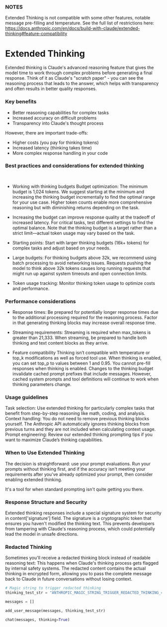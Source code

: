 ### NOTES
Extended Thinking is not compatible with some other features, notable message pre-filling and temperature.
See the full list of restrictions here:
https://docs.anthropic.com/en/docs/build-with-claude/extended-thinking#feature-compatibility

# Extended Thinking

Extended thinking is Claude's advanced reasoning feature that gives the model time to work through complex problems before generating a final response. Think of it as Claude's "scratch paper" - you can see the reasoning process that leads to the answer, which helps with transparency and often results in better quality responses.

### Key benefits

- Better reasoning capabilities for complex tasks
- Increased accuracy on difficult problems
- Transparency into Claude's thought process

However, there are important trade-offs:

- Higher costs (you pay for thinking tokens)
- Increased latency (thinking takes time)
- More complex response handling in your code

### Best practices and considerations for extended thinking
​
- Working with thinking budgets
Budget optimization: The minimum budget is 1,024 tokens. We suggest starting at the minimum and increasing the thinking budget incrementally to find the optimal range for your use case. Higher token counts enable more comprehensive reasoning but with diminishing returns depending on the task. 

- Increasing the budget can improve response quality at the tradeoff of increased latency. For critical tasks, test different settings to find the optimal balance. Note that the thinking budget is a target rather than a strict limit—actual token usage may vary based on the task.

- Starting points: Start with larger thinking budgets (16k+ tokens) for complex tasks and adjust based on your needs.

- Large budgets: For thinking budgets above 32k, we recommend using batch processing to avoid networking issues. Requests pushing the model to think above 32k tokens causes long running requests that might run up against system timeouts and open connection limits.

- Token usage tracking: Monitor thinking token usage to optimize costs and performance.
​
### Performance considerations

- Response times: Be prepared for potentially longer response times due to the additional processing required for the reasoning process. Factor in that generating thinking blocks may increase overall response time.

- Streaming requirements: Streaming is required when max_tokens is greater than 21,333. When streaming, be prepared to handle both thinking and text content blocks as they arrive.
​
- Feature compatibility
Thinking isn’t compatible with temperature or top_k modifications as well as forced tool use.
When thinking is enabled, you can set top_p to values between 1 and 0.95.
You cannot pre-fill responses when thinking is enabled.
Changes to the thinking budget invalidate cached prompt prefixes that include messages. However, cached system prompts and tool definitions will continue to work when thinking parameters change.
​
### Usage guidelines
Task selection: Use extended thinking for particularly complex tasks that benefit from step-by-step reasoning like math, coding, and analysis.
Context handling: You do not need to remove previous thinking blocks yourself. The Anthropic API automatically ignores thinking blocks from previous turns and they are not included when calculating context usage.
Prompt engineering: Review our extended thinking prompting tips if you want to maximize Claude’s thinking capabilities.

### When to Use Extended Thinking

The decision is straightforward:
use your prompt evaluations. Run your prompts without thinking first, and if the accuracy isn't meeting your requirements after you've already optimized your prompt, then consider enabling extended thinking.

It's a tool for when standard prompting isn't quite getting you there.

### Response Structure and Security
Extended thinking responses include a special signature system for security in content['signature']
field.
The signature is a cryptographic token that ensures you haven't modified the thinking text. This prevents developers from tampering with Claude's reasoning process, which could potentially lead the model in unsafe directions.

### Redacted Thinking
Sometimes you'll receive a redacted thinking block instead of readable reasoning text:
This happens when Claude's thinking process gets flagged by internal safety systems. The redacted content contains the actual thinking in encrypted form, allowing you to pass the complete message back to Claude in future conversations without losing context.

```python
# Magic string to trigger redacted thinking
thinking_test_str = "ANTHROPIC_MAGIC_STRING_TRIGGER_REDACTED_THINKING_46C9A13E193C177646C7398A98432ECCCE4C1253D5E2D82641AC0E52CC2876CB"

messages = []

add_user_message(messages, thinking_test_str)

chat(messages, thinking=True)
```